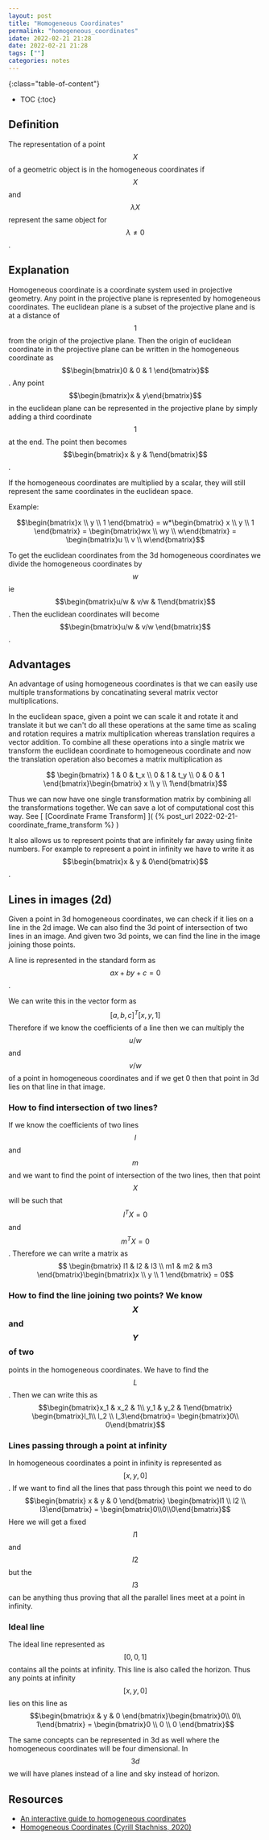 ```yaml
---
layout: post
title: "Homogeneous Coordinates"
permalink: "homogeneous_coordinates"
idate: 2022-02-21 21:28
date: 2022-02-21 21:28
tags: [""]
categories: notes
---
```


{:class="table-of-content"}
* TOC 
{:toc}

## Definition

The representation of a point $$X$$ of a geometric object is in the homogeneous
coordinates if $$X$$ and $$\lambda X$$ represent the same object for $$\lambda
\neq 0$$.

## Explanation

Homogeneous coordinate is a coordinate system used in projective geometry. Any
point in the projective plane is represented by homogeneous coordinates. The
euclidean plane is a subset of the projective plane and is at a distance of
$$1$$ from the origin of the projective plane. Then the origin of euclidean
coordinate in the projective plane can be written in the homogeneous coordinate
as $$\begin{bmatrix}0 & 0 & 1 \end{bmatrix}$$. Any point $$\begin{bmatrix}x &
y\end{bmatrix}$$ in the euclidean plane can be represented in the projective
plane by simply adding a third coordinate $$1$$ at the end. The point then
becomes $$\begin{bmatrix}x & y & 1\end{bmatrix}$$.

If the homogeneous coordinates are multiplied by a scalar, they will still
represent the same coordinates in the euclidean space. 

Example:

$$\begin{bmatrix}x \\ y \\ 1 \end{bmatrix} = w*\begin{bmatrix} x \\ y \\ 1
\end{bmatrix} = \begin{bmatrix}wx \\ wy \\ w\end{bmatrix} = \begin{bmatrix}u \\
v \\ w\end{bmatrix}$$


To get the euclidean coordinates from the 3d homogeneous coordinates we divide
the homogeneous coordinates by $$w$$ ie $$\begin{bmatrix}u/w & v/w &
1\end{bmatrix}$$. Then the euclidean coordinates will become
$$\begin{bmatrix}u/w & v/w \end{bmatrix}$$.

## Advantages

An advantage of using homogeneous coordinates is that we can easily use multiple
transformations by concatinating several matrix vector multiplications. 

In the euclidean space, given a point we can scale it and rotate it and
translate it but we can't do all these operations at the same time as scaling
and rotation requires a matrix multiplication whereas translation requires a
vector addition. To combine all these operations into a single matrix we
transform the euclidean coordinate to homogeneous coordinate and now the
translation operation also becomes a matrix multiplication as 

$$ \begin{bmatrix} 1 & 0 & t_x \\ 0 & 1 & t_y \\ 0 & 0 & 1
\end{bmatrix}\begin{bmatrix} x \\ y \\ 1\end{bmatrix}$$

Thus we can now have one single transformation matrix by combining all the
transformations together. We can save a lot of computational cost this way. See
[ [Coordinate Frame Transform] ]( {% post_url
2022-02-21-coordinate_frame_transform %} )

It also allows us to represent points that are infinitely far away using finite
numbers. For example to represent a point in infinity we have to write it as
$$\begin{bmatrix}x & y & 0\end{bmatrix}$$.

## Lines in images (2d)

Given a point in 3d homogeneous coordinates, we can check if it lies on  a line
in the 2d image. We can also find the 3d point of intersection of two lines in
an image. And given two 3d points, we can find the line in the image joining
those points. 

A line is represented in the standard form as $$ax + by + c = 0$$.

We can write this in the vector form as $$ [a, b, c]^T [x, y, 1]$$ Therefore if
we know the coefficients of a line then we can multiply the $$u/w$$ and $$v/w$$
of a point in homogeneous coordinates and if we get 0 then that point in 3d lies
on that line in that image.

### How to find intersection of two lines?

If we know the coefficients of two lines $$l$$ and $$m$$ and we want to find the
point of intersection of the two lines, then that point $$X$$ will be such that
$$l^TX=0$$ and $$m^TX=0$$. Therefore we can write a matrix as $$ \begin{bmatrix}
l1 & l2 & l3 \\ m1 & m2 & m3 \end{bmatrix}\begin{bmatrix}x \\ y \\ 1
\end{bmatrix} = 0$$

### How to find the line joining two points? We know $$X$$ and $$Y$$ of two
points in the homogeneous coordinates. We have to find the $$L$$. Then we can
write this as $$\begin{bmatrix}x_1 & x_2 & 1\\ y_1 & y_2 & 1\end{bmatrix}
\begin{bmatrix}l_1\\ l_2 \\ l_3\end{bmatrix}= \begin{bmatrix}0\\
0\end{bmatrix}$$

### Lines passing through a point at infinity

In homogeneous coordinates a point in infinity is represented as $$[x, y , 0]$$.
If we want to find all the lines that pass through this point we need to do
$$\begin{bmatrix} x & y & 0 \end{bmatrix} \begin{bmatrix}l1 \\ l2 \\
l3\end{bmatrix} = \begin{bmatrix}0\\0\\0\end{bmatrix}$$ Here we will get a fixed
$$l1$$ and $$l2$$ but the $$l3$$ can be anything thus proving that all the
parallel lines meet at a point in infinity.

### Ideal line

The ideal line represented as $$[0, 0, 1]$$ contains all the points at infinity.
This line is also called the horizon. Thus any points at infinity $$[x, y, 0]$$
lies on this line as $$\begin{bmatrix}x & y & 0 \end{bmatrix}\begin{bmatrix}0\\
0\\ 1\end{bmatrix} = \begin{bmatrix}0 \\ 0 \\ 0 \end{bmatrix}$$

The same concepts can be represented in 3d as well where the homogeneous
coordinates will be four dimensional. In $$3d$$ we will have planes instead of a
line and sky instead of horizon.

## Resources

* [An interactive guide to homogeneous
  coordinates](https://wordsandbuttons.online/interactive_guide_to_homogeneous_coordinates.html)
* [Homogeneous Coordinates (Cyrill Stachniss,
  2020)](https://www.youtube.com/watch?v=MQdm0Z_gNcw&t=572s)

